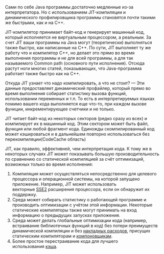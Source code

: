 Сами по себе Java программы достаточно медленные из-за интерпретатора. Но с использованием JIT-компиляции и динамического профилировщика программы становятся почти такими же быстрыми, как и на С++.

JIT-компилятор принимает байт-код и генерирует машинный код, который исполняется не виртуальным процессором, а реальным. За счет JIT ваши программы на Java могут (теоретически) выполняться также быстро, как написанные на С++. По сути, JIT выполняет ту же работу что и компилятор C++, но делает это прямо во время выполнения программы и не для всей программы, а для так называемого Common path (основного пути исполнения). Отсюда растут ноги многих статей, показывающих, что Java-программа работает также быстро как на С++.

Откуда JIT узнает что надо компилировать, а что не стоит? — Эти данные предоставляет динамический профайлер, который прямо во время выполнения собирает статистику вызова функций, использовании переменных и т.п. То есть в интерпретируемых языках помимо вашего кода выполняется еще что-то, при каждом вызове функции, инкрементирующее счетчики и не только.

JIT читает байт-код из некоторых секторов (редко сразу из всех) и компилирует их в машинный код. Этим сектором может быть файл, функция или любой фрагмент кода. Единожды скомпилированный код может кэшироваться и в дальнейшем повторно использоваться без перекомпиляции(CodeCache область)

JIT, как правило, эффективней, чем интерпретация кода. К тому же в некоторых случаях JIT может показывать большую производительность по сравнению со статической компиляцией за счёт оптимизаций, возможных только во время исполнения:

1. Компиляция может осуществляться непосредственно для целевого процессора и операционной системы, на которой запущено приложение. Например, JIT может использовать векторные [SSE2](https://ru.wikipedia.org/wiki/SSE2 "SSE2") расширения процессора, если он обнаружит их поддержку.
2. Среда может собирать статистику о работающей программе и производить оптимизации с учётом этой информации. Некоторые статические компиляторы также могут принимать на вход информацию о предыдущих запусках приложения.
3. Среда может делать глобальные оптимизации кода (например, встраивание библиотечных функций в код) без потери преимуществ динамической компиляции и без [накладных расходов](https://ru.wikipedia.org/w/index.php?title=%D0%9D%D0%B0%D0%BA%D0%BB%D0%B0%D0%B4%D0%BD%D1%8B%D0%B5_%D1%80%D0%B0%D1%81%D1%85%D0%BE%D0%B4%D1%8B_(%D0%BF%D1%80%D0%BE%D0%B3%D1%80%D0%B0%D0%BC%D0%BC%D0%B8%D1%80%D0%BE%D0%B2%D0%B0%D0%BD%D0%B8%D0%B5)&action=edit&redlink=1 "Накладные расходы (программирование) (страница отсутствует)"), присущих статическим компиляторам и [компоновщикам](https://ru.wikipedia.org/wiki/%D0%9A%D0%BE%D0%BC%D0%BF%D0%BE%D0%BD%D0%BE%D0%B2%D1%89%D0%B8%D0%BA "Компоновщик").
4. Более простое перестраивание кода для лучшего использования [кэша](https://ru.wikipedia.org/wiki/%D0%9A%D1%8D%D1%88_%D0%BF%D1%80%D0%BE%D1%86%D0%B5%D1%81%D1%81%D0%BE%D1%80%D0%B0 "Кэш процессора").

